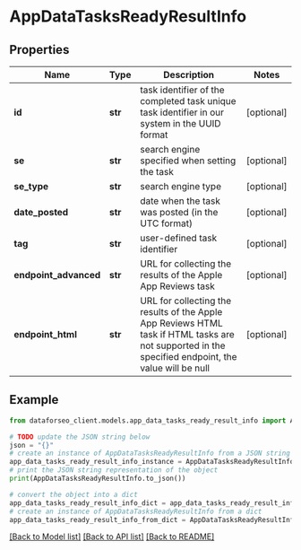# AppDataTasksReadyResultInfo


## Properties

Name | Type | Description | Notes
------------ | ------------- | ------------- | -------------
**id** | **str** | task identifier of the completed task unique task identifier in our system in the UUID format | [optional] 
**se** | **str** | search engine specified when setting the task | [optional] 
**se_type** | **str** | search engine type | [optional] 
**date_posted** | **str** | date when the task was posted (in the UTC format) | [optional] 
**tag** | **str** | user-defined task identifier | [optional] 
**endpoint_advanced** | **str** | URL for collecting the results of the Apple App Reviews task | [optional] 
**endpoint_html** | **str** | URL for collecting the results of the Apple App Reviews HTML task if HTML tasks are not supported in the specified endpoint, the value will be null | [optional] 

## Example

```python
from dataforseo_client.models.app_data_tasks_ready_result_info import AppDataTasksReadyResultInfo

# TODO update the JSON string below
json = "{}"
# create an instance of AppDataTasksReadyResultInfo from a JSON string
app_data_tasks_ready_result_info_instance = AppDataTasksReadyResultInfo.from_json(json)
# print the JSON string representation of the object
print(AppDataTasksReadyResultInfo.to_json())

# convert the object into a dict
app_data_tasks_ready_result_info_dict = app_data_tasks_ready_result_info_instance.to_dict()
# create an instance of AppDataTasksReadyResultInfo from a dict
app_data_tasks_ready_result_info_from_dict = AppDataTasksReadyResultInfo.from_dict(app_data_tasks_ready_result_info_dict)
```
[[Back to Model list]](../README.md#documentation-for-models) [[Back to API list]](../README.md#documentation-for-api-endpoints) [[Back to README]](../README.md)


